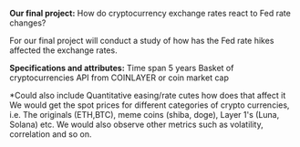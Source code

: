 **Our final project:** 
How do cryptocurrency exchange rates react to Fed rate changes?

For our final project will conduct a study of how has the Fed rate hikes affected the exchange rates.

**Specifications and attributes:**
Time span 5 years
Basket of cryptocurrencies
API from COINLAYER or coin market cap 

 
*Could also include Quantitative easing/rate cutes how does that affect it
We would get the spot prices for different categories of crypto currencies, i.e. The originals (ETH,BTC), meme coins (shiba, doge), Layer 1's (Luna, Solana) etc. We would also observe other metrics such as volatility, correlation and so on.
